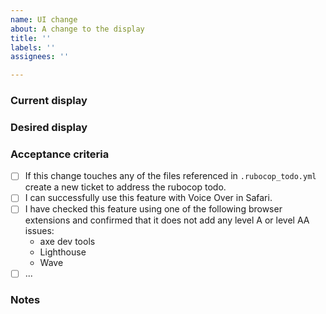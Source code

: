 ```yaml
---
name: UI change
about: A change to the display
title: ''
labels: ''
assignees: ''

---
```


### Current display


### Desired display

### Acceptance criteria
- [ ] If this change touches any of the files referenced in `.rubocop_todo.yml` create a new ticket to address the rubocop  todo.
- [ ] I can successfully use this feature with Voice Over in Safari.
- [ ] I have checked this feature using one of the following browser extensions and confirmed that it does not add any level A or level AA issues:
    * axe dev tools
    * Lighthouse
    * Wave
- [ ] ...

### Notes
